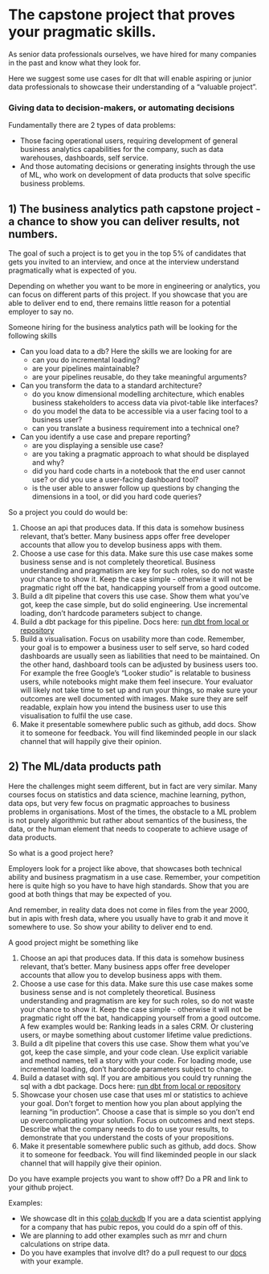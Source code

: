 
# The capstone project that proves your pragmatic skills.

As senior data professionals ourselves, we have hired for many companies in the past and know what they look for.

Here we suggest some use cases for dlt that will enable aspiring or junior data professionals to showcase their understanding of a “valuable project”.


### Giving data to decision-makers, or automating decisions

Fundamentally there are 2 types of data problems:

- Those facing operational users, requiring development of general business analytics capabilities for the company, such as data warehouses, dashboards, self service.
- And those automating decisions or generating insights through the use of ML, who work on development of data products that solve specific business problems.

## 1) The business analytics path capstone project - a chance to show you can deliver results, not numbers.

The goal of such a project is to get you in the top 5% of candidates that gets you invited to an interview, and once at the interview understand pragmatically what is expected of you.

Depending on whether you want to be more in engineering or analytics, you can focus on different parts of this project. If you showcase that you are able to deliver end to end, there remains little reason for a potential employer to say no.

Someone hiring for the business analytics path will be looking for the following skills

- Can you load data to a db? Here the skills we are looking for are
    - can you do incremental loading?
    - are your pipelines maintainable?
    - are your pipelines reusable, do they take meaningful arguments?
- Can you transform the data to a standard architecture?
    - do you know dimensional modelling architecture, which enables business stakeholders to access data via pivot-table like interfaces?
    - do you model the data to be accessible via a user facing tool to a business user?
    - can you translate a business requirement into a technical one?
- Can you identify a use case and prepare reporting?
    - are you displaying a sensible use case?
    - are you taking a pragmatic approach to what should be displayed and why?
    - did you hard code charts in a notebook that the end user cannot use? or did you use a user-facing dashboard tool?
    - is the user able to answer follow up questions by changing the dimensions in a tool, or did you hard code queries?

So a project you could do would be:

1. Choose an api that produces data. If this data is somehow business relevant, that’s better. Many business apps offer free developer accounts that allow you to develop business apps with them.
2. Choose a use case for this data. Make sure this use case makes some business sense and is not completely theoretical. Business understanding and pragmatism are key for such roles, so do not waste your chance to show it. Keep the case simple - otherwise it will not be pragmatic right off the bat, handicapping yourself from a good outcome.
3. Build a dlt pipeline that covers this use case. Show them what you’ve got, keep the case simple, but do solid engineering. Use incremental loading, don’t hardcode parameters subject to change.
4. Build a dbt package for this pipeline. Docs here: [run dbt from local or repository](./using-loaded-data/transforming-the-data)
5. Build a visualisation. Focus on usability more than code. Remember, your goal is to empower a business user to self serve, so hard coded dashboards are usually seen as liabilities that need to be maintained. On the other hand, dashboard tools can be adjusted by business users too. For example the free Google’s “Looker studio” is relatable to business users, while notebooks might make them feel insecure. Your evaluator will likely not take time to set up and run your things, so make sure your outcomes are well documented with images. Make sure they are self readable, explain how you intend the business user to use this visualisation to fulfil the use case.
6. Make it presentable somewhere public such as github, add docs. Show it to someone for feedback. You will find likeminded people in our slack channel that will happily give their opinion.

## 2) The ML/data products path

Here the challenges might seem different, but in fact are very similar. Many courses focus on statistics and data science, machine learning, python, data ops, but very few focus on pragmatic approaches to business problems in organisations. Most of the times, the obstacle to a ML problem is not purely algorithmic but rather about semantics of the business, the data, or the human element that needs to cooperate to achieve usage of data products.

So what is a good project here?

Employers look for a project like above, that showcases both technical ability and business pragmatism in a use case. Remember, your competition here is quite high so you have to have high standards. Show that you are good at both things that may be expected of you.

And remember, in reality data does not come in files from the year 2000, but in apis with fresh data, where you usually have to grab it and move it somewhere to use. So show your ability to deliver end to end.

A good project might be something like

1. Choose an api that produces data. If this data is somehow business relevant, that’s better. Many business apps offer free developer accounts that allow you to develop business apps with them.
2. Choose a use case for this data. Make sure this use case makes some business sense and is not completely theoretical. Business understanding and pragmatism are key for such roles, so do not waste your chance to show it. Keep the case simple - otherwise it will not be pragmatic right off the bat, handicapping yourself from a good outcome. A few examples would be: Ranking leads in a sales CRM. Or clustering users, or maybe something about customer lifetime value predictions.
3. Build a dlt pipeline that covers this use case. Show them what you’ve got, keep the case simple, and your code clean. Use explicit variable and method names, tell a story with your code. For loading mode, use incremental loading, don’t hardcode parameters subject to change.
4. Build a dataset with sql. If you are ambitious you could try running the sql with a dbt package.  Docs here: [run dbt from local or repository](./using-loaded-data/transforming-the-data)
5. Showcase your chosen use case that uses ml or statistics to achieve your goal. Don’t forget to mention how you plan about applying the learning “in production”. Choose a case that is simple so you don’t end up overcomplicating your solution. Focus on outcomes and next steps. Describe what the company needs to do to use your results, to demonstrate that you understand the costs of your propositions.
6. Make it presentable somewhere public such as github, add docs. Show it to someone for feedback. You will find likeminded people in our slack channel that will happily give their opinion.

Do you have example projects you want to show off? Do a PR and link to your github project.

Examples:
- We showcase dlt in this [colab duckdb](https://colab.research.google.com/drive/1NfSB1DpwbbHX9_t5vlalBTf13utwpMGx?usp=sharing) If you are a data scientist applying for a company that has pubic repos, you could do a spin off of this.
- We are planning to add other examples such as mrr and churn calculations on stripe data.
- Do you have examples that involve dlt? do a pull request to our [docs](https://github.com/dlt-hub/dlt/tree/devel/docs/website/docs) with your example.
